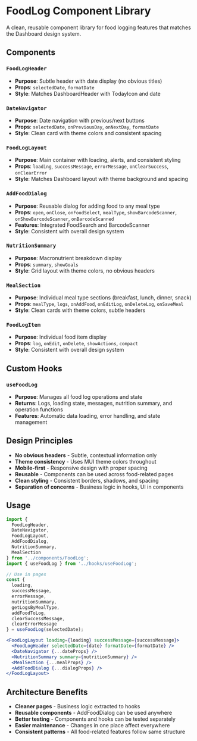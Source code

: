 # FoodLog Component Library

A clean, reusable component library for food logging features that matches the Dashboard design system.

## Components

### `FoodLogHeader`
- **Purpose**: Subtle header with date display (no obvious titles)
- **Props**: `selectedDate`, `formatDate`
- **Style**: Matches DashboardHeader with TodayIcon and date

### `DateNavigator`
- **Purpose**: Date navigation with previous/next buttons
- **Props**: `selectedDate`, `onPreviousDay`, `onNextDay`, `formatDate`
- **Style**: Clean card with theme colors and consistent spacing

### `FoodLogLayout`
- **Purpose**: Main container with loading, alerts, and consistent styling
- **Props**: `loading`, `successMessage`, `errorMessage`, `onClearSuccess`, `onClearError`
- **Style**: Matches Dashboard layout with theme background and spacing

### `AddFoodDialog`
- **Purpose**: Reusable dialog for adding food to any meal type
- **Props**: `open`, `onClose`, `onFoodSelect`, `mealType`, `showBarcodeScanner`, `onShowBarcodeScanner`, `onBarcodeScanned`
- **Features**: Integrated FoodSearch and BarcodeScanner
- **Style**: Consistent with overall design system

### `NutritionSummary`
- **Purpose**: Macronutrient breakdown display
- **Props**: `summary`, `showGoals`
- **Style**: Grid layout with theme colors, no obvious headers

### `MealSection`
- **Purpose**: Individual meal type sections (breakfast, lunch, dinner, snack)
- **Props**: `mealType`, `logs`, `onAddFood`, `onEditLog`, `onDeleteLog`, `onSaveMeal`
- **Style**: Clean cards with theme colors, subtle headers

### `FoodLogItem`
- **Purpose**: Individual food item display
- **Props**: `log`, `onEdit`, `onDelete`, `showActions`, `compact`
- **Style**: Consistent with overall design system

## Custom Hooks

### `useFoodLog`
- **Purpose**: Manages all food log operations and state
- **Returns**: Logs, loading state, messages, nutrition summary, and operation functions
- **Features**: Automatic data loading, error handling, and state management

## Design Principles

- **No obvious headers** - Subtle, contextual information only
- **Theme consistency** - Uses MUI theme colors throughout
- **Mobile-first** - Responsive design with proper spacing
- **Reusable** - Components can be used across food-related pages
- **Clean styling** - Consistent borders, shadows, and spacing
- **Separation of concerns** - Business logic in hooks, UI in components

## Usage

```jsx
import {
  FoodLogHeader,
  DateNavigator,
  FoodLogLayout,
  AddFoodDialog,
  NutritionSummary,
  MealSection
} from '../components/FoodLog';
import { useFoodLog } from '../hooks/useFoodLog';

// Use in pages
const {
  loading,
  successMessage,
  errorMessage,
  nutritionSummary,
  getLogsByMealType,
  addFoodToLog,
  clearSuccessMessage,
  clearErrorMessage
} = useFoodLog(selectedDate);

<FoodLogLayout loading={loading} successMessage={successMessage}>
  <FoodLogHeader selectedDate={date} formatDate={formatDate} />
  <DateNavigator {...dateProps} />
  <NutritionSummary summary={nutritionSummary} />
  <MealSection {...mealProps} />
  <AddFoodDialog {...dialogProps} />
</FoodLogLayout>
```

## Architecture Benefits

- **Cleaner pages** - Business logic extracted to hooks
- **Reusable components** - AddFoodDialog can be used anywhere
- **Better testing** - Components and hooks can be tested separately
- **Easier maintenance** - Changes in one place affect everywhere
- **Consistent patterns** - All food-related features follow same structure